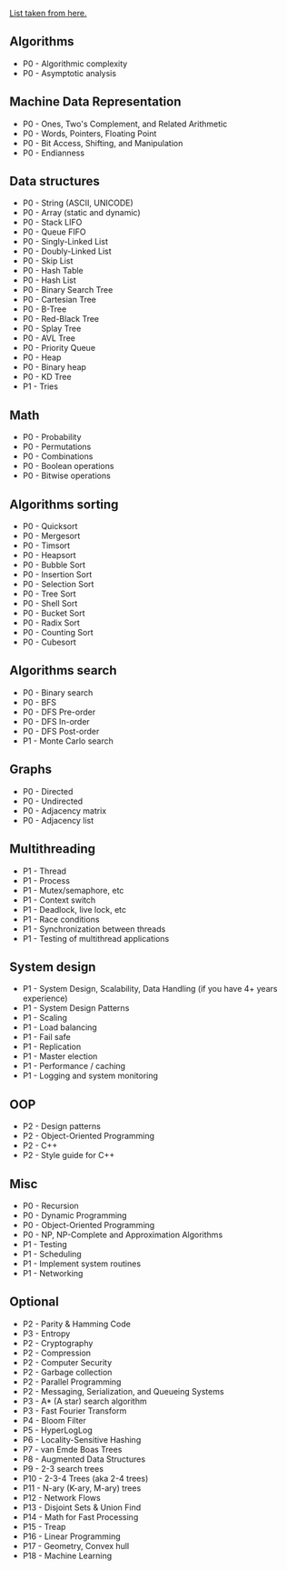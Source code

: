 
[List taken from here.](https://docs.google.com/spreadsheets/d/1Q6eUthLSu9hABu2iQMqjlg5161oKi647pk5qN0usHno/edit#gid=0)

## Algorithms      

* P0 - Algorithmic complexity  
* P0 - Asymptotic analysis 

## Machine Data Representation     

* P0 - Ones, Two's Complement, and Related Arithmetic  
* P0 - Words, Pointers, Floating Point 
* P0 - Bit Access, Shifting, and Manipulation  
* P0 - Endianness  

## Data structures     

* P0 - String (ASCII, UNICODE) 
* P0 - Array (static and dynamic)  
* P0 - Stack LIFO  
* P0 - Queue FIFO  
* P0 - Singly-Linked List  
* P0 - Doubly-Linked List  
* P0 - Skip List   
* P0 - Hash Table  
* P0 - Hash List   
* P0 - Binary Search Tree  
* P0 - Cartesian Tree  
* P0 - B-Tree  
* P0 - Red-Black Tree  
* P0 - Splay Tree  
* P0 - AVL Tree    
* P0 - Priority Queue  
* P0 - Heap    
* P0 - Binary heap 
* P0 - KD Tree 
* P1 - Tries   

## Math        

* P0 - Probability 
* P0 - Permutations    
* P0 - Combinations    
* P0 - Boolean operations  
* P0 - Bitwise operations  

## Algorithms sorting      

* P0 - Quicksort   
* P0 - Mergesort   
* P0 - Timsort 
* P0 - Heapsort    
* P0 - Bubble Sort 
* P0 - Insertion Sort  
* P0 - Selection Sort  
* P0 - Tree Sort   
* P0 - Shell Sort  
* P0 - Bucket Sort 
* P0 - Radix Sort  
* P0 - Counting Sort   
* P0 - Cubesort    

## Algorithms search       

* P0 - Binary search   
* P0 - BFS 
* P0 - DFS Pre-order   
* P0 - DFS In-order    
* P0 - DFS Post-order  
* P1 - Monte Carlo search  

## Graphs      

* P0 - Directed    
* P0 - Undirected  
* P0 - Adjacency matrix    
* P0 - Adjacency list  

## Multithreading      

* P1 - Thread  
* P1 - Process 
* P1 - Mutex/semaphore, etc    
* P1 - Context switch  
* P1 - Deadlock, live lock, etc    
* P1 - Race conditions 
* P1 - Synchronization between threads 
* P1 - Testing of multithread applications 

## System design       

* P1 - System Design, Scalability, Data Handling (if you have 4+ years experience) 
* P1 - System Design Patterns  
* P1 - Scaling 
* P1 - Load balancing  
* P1 - Fail safe   
* P1 - Replication 
* P1 - Master election 
* P1 - Performance / caching   
* P1 - Logging and system monitoring   

## OOP     

* P2 - Design patterns 
* P2 - Object-Oriented Programming 
* P2 - C++ 
* P2 - Style guide for C++ 

## Misc        

* P0 - Recursion   
* P0 - Dynamic Programming 
* P0 - Object-Oriented Programming 
* P0 - NP, NP-Complete and Approximation Algorithms    
* P1 - Testing 
* P1 - Scheduling  
* P1 - Implement system routines   
* P1 - Networking  

## Optional

* P2 - Parity & Hamming Code   
* P3 - Entropy 
* P2 - Cryptography    
* P2 - Compression 
* P2 - Computer Security   
* P2 - Garbage collection  
* P2 - Parallel Programming    
* P2 - Messaging, Serialization, and Queueing Systems  
* P3 - A* (A star) search algorithm    
* P3 - Fast Fourier Transform  
* P4 - Bloom Filter    
* P5 - HyperLogLog 
* P6 - Locality-Sensitive Hashing  
* P7 - van Emde Boas Trees 
* P8 - Augmented Data Structures   
* P9 - 2-3 search trees    
* P10 - 2-3-4 Trees (aka 2-4 trees) 
* P11 - N-ary (K-ary, M-ary) trees  
* P12 - Network Flows   
* P13 - Disjoint Sets & Union Find  
* P14 - Math for Fast Processing    
* P15 - Treap   
* P16 - Linear Programming  
* P17 - Geometry, Convex hull   
* P18 - Machine Learning

